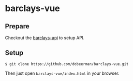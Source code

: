 # barclays-vue

## Prepare

Checkout the [barclays-api](https://github.com/dobeerman/barclays-api)  to setup API.

## Setup

```bash
$ git clone https://github.com/dobeerman/barclays-vue.git
```
Then just open `barclays-vue/index.html` in your browser.
